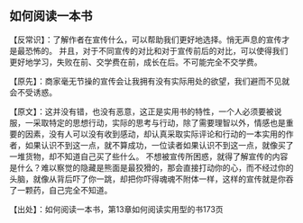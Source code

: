 ## 如何阅读一本书

【反常识】：了解作者在宣传什么，可以帮助我们更好地选择。悄无声息的宣传才是最恐怖的。
并且，对于不同宣传的对比和对于宣传前后的对比，可以使得我们更好地学习，失败在前、交学费在前，成长在后。不可能完全不交学费。

【原先】：商家毫无节操的宣传会让我拥有没有实际用处的欲望，我们避而不见就会不受诱惑。

【原文】：这并没有错，也没有恶意，这正是实用书的特性，一个人必须要被说服，一采取特定的思想行动，实际的思考与行动，除了需要理智以外，情感也是重要的因素，没有人可以没有收到感动，却认真采取实际评论和行动的一本实用的作者，如果认识不到这一点，就不算成功，一位读者如果认识不到这一点，就像买了一堆货物，却不知道自己买了些什么。
不想被宣传所困惑，就得了解宣传的内容是什么？难以察觉的隐藏是熊面是最狡猾的，那会直接打动你的心，而不经过你的头脑，就像从背后吓了你一跳，却把你吓得魂魂不附体一样，这样的宣传就是你吞了一颗药，自己完全不知道。


【出处】：如何阅读一本书，第13章如何阅读实用型的书173页
